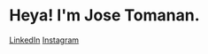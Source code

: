 # Heya! I'm Jose Tomanan.

<a href="http://linkedin.com/in/jedtomanan/">LinkedIn</a>
<a href="https://www.instagram.com/jose.tmnn/">Instagram</a>